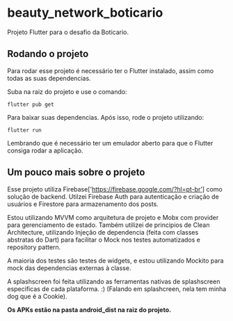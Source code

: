 # beauty_network_boticario

Projeto Flutter para o desafio da Boticario. 

## Rodando o projeto

Para rodar esse projeto é necessário ter o Flutter instalado, assim como todas as suas dependencias. 

Suba na raiz do projeto e use o comando:

`flutter pub get`

Para baixar suas dependencias. Após isso, rode o projeto utilizando:

`flutter run`

Lembrando que é necessário ter um emulador aberto para que o Flutter consiga rodar a aplicação. 

## Um pouco mais sobre o projeto

Esse projeto utiliza Firebase['https://firebase.google.com/?hl=pt-br'] como solução de backend. Utilzei Firebase Auth para autenticação e criação de usuários e Firestore para armazenamento dos posts. 

Estou utilizando MVVM como arquitetura de projeto e Mobx com provider para gerenciamento de estado. 
Também utilizei de principios de Clean Architecture, utilizando Injeção de dependencia (feita com classes abstratas do Dart) para facilitar o Mock nos testes automatizados e repository pattern.

A maioria dos testes são testes de widgets, e estou utilizando Mockito para mock das dependencias externas à classe.

A splashscreen foi feita utilizando as ferramentas nativas de splashscreen especificas de cada plataforma. :) (Falando em splashcreen, nela tem minha dog que é a Cookie).

**Os APKs estão na pasta android_dist na raiz do projeto.**
